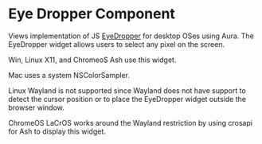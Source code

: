 # Eye Dropper Component

Views implementation of JS [EyeDropper](https://wicg.github.io/eyedropper-api/)
for desktop OSes using Aura.  The EyeDropper widget allows users to select any
pixel on the screen.

Win, Linux X11, and ChromeoS Ash use this widget.

Mac uses a system NSColorSampler.

Linux Wayland is not supported since Wayland does not have support to detect the
cursor position or to place the EyeDropper widget outside the browser window.

ChromeOS LaCrOS works around the Wayland restriction by using crosapi for Ash to
display this widget.
